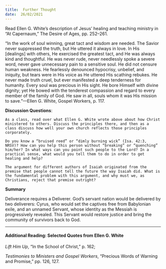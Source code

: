 ```yaml
---
title:  Further Thought
date:  26/02/2021
---
```


Read Ellen G. White’s description of Jesus’ healing and teaching ministry in “At Capernaum,” The Desire of Ages, pp. 252–261.

“In the work of soul winning, great tact and wisdom are needed. The Savior never suppressed the truth, but He uttered it always in love. In His [dealings] with others, He exercised the greatest tact, and He was always kind and thoughtful. He was never rude, never needlessly spoke a severe word, never gave unnecessary pain to a sensitive soul. He did not censure human weakness. He fearlessly denounced hypocrisy, unbelief, and iniquity, but tears were in His voice as He uttered His scathing rebukes. He never made truth cruel, but ever manifested a deep tenderness for humanity. Every soul was precious in His sight. He bore Himself with divine dignity; yet He bowed with the tenderest compassion and regard to every member of the family of God. He saw in all, souls whom it was His mission to save.”—Ellen G. White, Gospel Workers, p. 117.

**Discussion Questions**:

`As a class, read over what Ellen G. White wrote above about how Christ ministered to others. Discuss the principles there, and then as a class discuss how well your own church reflects those principles corporately.`

`Do you know a “bruised reed” or “dimly burning wick” (Isa. 42:3, NRSV)? How can you help this person without “breaking” or “quenching” him/her? In what ways can you point such people to the Lord? In a practical sense, what would you tell them to do in order to get healing and help?`

`The argument for different authors of Isaiah originated from the premise that people cannot tell the future the way Isaiah did. What is the fundamental problem with this argument, and why must we, as Christians, reject that premise outright?`

**Summary**

Deliverance requires a Deliverer. God’s servant nation would be delivered by two deliverers: Cyrus, who would set the captives free from Babylonian exile, and an unnamed Servant, whose identity as the Messiah is progressively revealed. This Servant would restore justice and bring the community of survivors back to God.

---

#### Additional Reading: Selected Quotes from Ellen G. White

_Lift Him Up_, “In the School of Christ,” p. 162;

_Testimonies to Ministers and Gospel Workers_, “Precious Words of Warning and Promise,” pp. 126, 127.